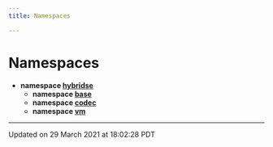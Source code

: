 ```yaml
---
title: Namespaces

---
```

# Namespaces




* **namespace [hybridse](/hybridse/usage/api/c++/Namespaces/namespacehybridse.md)** 
    * **namespace [base](/hybridse/usage/api/c++/Namespaces/namespacehybridse_1_1base.md)** 
    * **namespace [codec](/hybridse/usage/api/c++/Namespaces/namespacehybridse_1_1codec.md)** 
    * **namespace [vm](/hybridse/usage/api/c++/Namespaces/namespacehybridse_1_1vm.md)** 



-------------------------------

Updated on 29 March 2021 at 18:02:28 PDT
